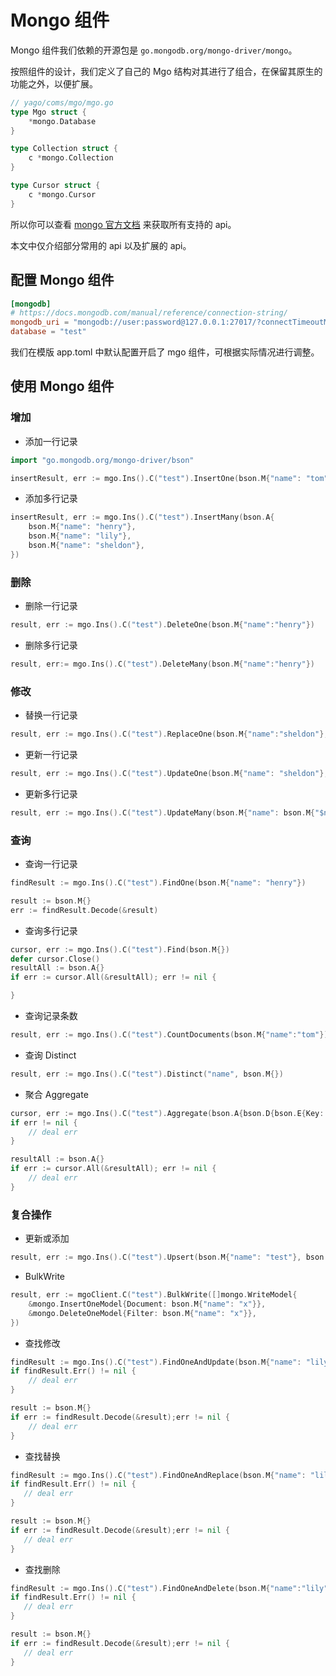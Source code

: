 # Mongo 组件
Mongo 组件我们依赖的开源包是 `go.mongodb.org/mongo-driver/mongo`。

按照组件的设计，我们定义了自己的 Mgo 结构对其进行了组合，在保留其原生的功能之外，以便扩展。

```go
// yago/coms/mgo/mgo.go
type Mgo struct {
	*mongo.Database
}

type Collection struct {
	c *mongo.Collection
}

type Cursor struct {
	c *mongo.Cursor
}
```

所以你可以查看 [mongo 官方文档](https://godoc.org/go.mongodb.org/mongo-driver/mongo) 来获取所有支持的 api。

本文中仅介绍部分常用的 api 以及扩展的 api。

## 配置 Mongo 组件
```toml
[mongodb]
# https://docs.mongodb.com/manual/reference/connection-string/
mongodb_uri = "mongodb://user:password@127.0.0.1:27017/?connectTimeoutMS=5000&socketTimeoutMS=5000&maxPoolSize=100"
database = "test"
```
我们在模版 app.toml 中默认配置开启了 mgo 组件，可根据实际情况进行调整。

## 使用 Mongo 组件
### 增加
* 添加一行记录

```go
import "go.mongodb.org/mongo-driver/bson"

insertResult, err := mgo.Ins().C("test").InsertOne(bson.M{"name": "tom"})
```

* 添加多行记录

```go
insertResult, err := mgo.Ins().C("test").InsertMany(bson.A{
    bson.M{"name": "henry"},
    bson.M{"name": "lily"},
    bson.M{"name": "sheldon"},
})

```

### 删除
* 删除一行记录

```go
result, err := mgo.Ins().C("test").DeleteOne(bson.M{"name":"henry"})
```

* 删除多行记录

```go
result, err:= mgo.Ins().C("test").DeleteMany(bson.M{"name":"henry"})
```


### 修改 
* 替换一行记录

```go
result, err := mgo.Ins().C("test").ReplaceOne(bson.M{"name":"sheldon"}, bson.M{"name":"lily","age": 18})
```

* 更新一行记录

```go
result, err := mgo.Ins().C("test").UpdateOne(bson.M{"name": "sheldon"}, bson.M{"$set": bson.M{"age": 18}})
```

* 更新多行记录

```go
result, err := mgo.Ins().C("test").UpdateMany(bson.M{"name": bson.M{"$ne": ""}}, bson.M{"$set": bson.M{"age": 18}})
```


### 查询 

* 查询一行记录

```go
findResult := mgo.Ins().C("test").FindOne(bson.M{"name": "henry"})

result := bson.M{}
err := findResult.Decode(&result)

```

* 查询多行记录

```go
cursor, err := mgo.Ins().C("test").Find(bson.M{})
defer cursor.Close()
resultAll := bson.A{}
if err := cursor.All(&resultAll); err != nil {

}
```

* 查询记录条数

```go
result, err := mgo.Ins().C("test").CountDocuments(bson.M{"name":"tom"})
```

* 查询 Distinct

```go
result, err := mgo.Ins().C("test").Distinct("name", bson.M{})
```

* 聚合 Aggregate

```go
cursor, err := mgo.Ins().C("test").Aggregate(bson.A{bson.D{bson.E{Key: "$skip", Value: 1}}})
if err != nil {
	// deal err
}

resultAll := bson.A{}
if err := cursor.All(&resultAll); err != nil {
	// deal err
}
```

### 复合操作
* 更新或添加

```go
result, err := mgo.Ins().C("test").Upsert(bson.M{"name": "test"}, bson.M{"name": "test", "age": 18})
```

* BulkWrite

```go
result, err := mgoClient.C("test").BulkWrite([]mongo.WriteModel{
    &mongo.InsertOneModel{Document: bson.M{"name": "x"}},
    &mongo.DeleteOneModel{Filter: bson.M{"name": "x"}},
})
```

* 查找修改

```go
findResult := mgo.Ins().C("test").FindOneAndUpdate(bson.M{"name": "lily"},bson.M{"$set":bson.M{"age":17}})
if findResult.Err() != nil {
	// deal err
}

result := bson.M{}
if err := findResult.Decode(&result);err != nil {
	// deal err
}
```

* 查找替换
 ```go
findResult := mgo.Ins().C("test").FindOneAndReplace(bson.M{"name": "lily"},bson.M{"$set":bson.M{"name":"lily","age":18}})
if findResult.Err() != nil {
	// deal err
}

result := bson.M{}
if err := findResult.Decode(&result);err != nil {
	// deal err
}
```

* 查找删除

 ```go
findResult := mgo.Ins().C("test").FindOneAndDelete(bson.M{"name":"lily"}})
if findResult.Err() != nil {
	// deal err
}

result := bson.M{}
if err := findResult.Decode(&result);err != nil {
	// deal err
}
```


